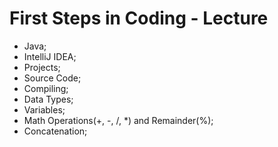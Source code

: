 # First Steps in Coding - Lecture

* Java;
* IntelliJ IDEA;
* Projects;
* Source Code;
* Compiling;
* Data Types;
* Variables;
* Math Operations(+, -, /, *) and Remainder(%);
* Concatenation;
